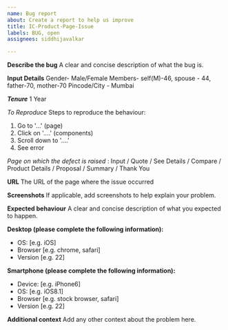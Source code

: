 ```yaml
---
name: Bug report
about: Create a report to help us improve
title: IC-Product-Page-Issue
labels: BUG, open
assignees: siddhijavalkar

---
```


**Describe the bug**
A clear and concise description of what the bug is.

**Input Details**
Gender- Male/Female
Members- self(M)-46, spouse - 44, father-70, mother-70
Pincode/City - Mumbai

***Tenure*** 
1 Year

*To Reproduce*
Steps to reproduce the behaviour:
1. Go to '...' (page)
2. Click on '....' (components)
3. Scroll down to '....'
4. See error

*Page on which the defect is raised* : Input / Quote / See Details / Compare / Product Details / Proposal / Summary / Thank You

**URL**
The URL of the page where the issue occurred

**Screenshots**
If applicable, add screenshots to help explain your problem.

**Expected behaviour**
A clear and concise description of what you expected to happen.

**Desktop (please complete the following information):**
 - OS: [e.g. iOS]
 - Browser [e.g. chrome, safari]
 - Version [e.g. 22]

**Smartphone (please complete the following information):**
 - Device: [e.g. iPhone6]
 - OS: [e.g. iOS8.1]
 - Browser [e.g. stock browser, safari]
 - Version [e.g. 22]

**Additional context**
Add any other context about the problem here.
